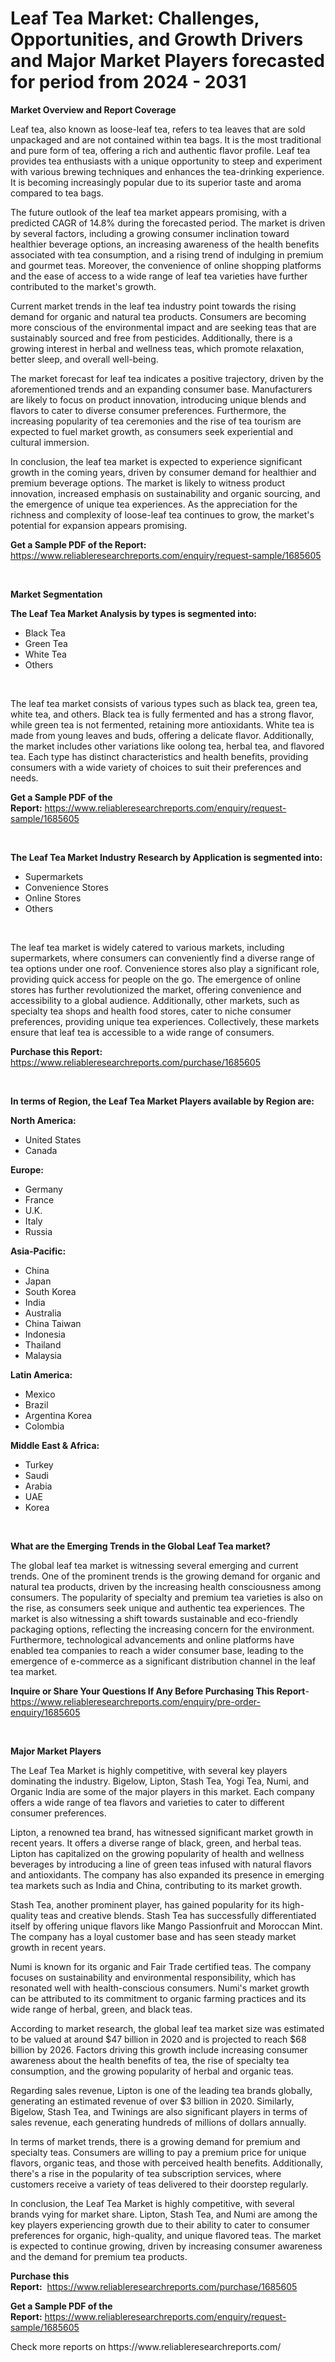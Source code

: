<p><h1>Leaf Tea Market: Challenges, Opportunities, and Growth Drivers and Major Market Players forecasted for period from 2024 - 2031</h1></p><p><strong>Market Overview and Report Coverage</strong></p>
<p><p>Leaf tea, also known as loose-leaf tea, refers to tea leaves that are sold unpackaged and are not contained within tea bags. It is the most traditional and pure form of tea, offering a rich and authentic flavor profile. Leaf tea provides tea enthusiasts with a unique opportunity to steep and experiment with various brewing techniques and enhances the tea-drinking experience. It is becoming increasingly popular due to its superior taste and aroma compared to tea bags.</p><p>The future outlook of the leaf tea market appears promising, with a predicted CAGR of 14.8% during the forecasted period. The market is driven by several factors, including a growing consumer inclination toward healthier beverage options, an increasing awareness of the health benefits associated with tea consumption, and a rising trend of indulging in premium and gourmet teas. Moreover, the convenience of online shopping platforms and the ease of access to a wide range of leaf tea varieties have further contributed to the market's growth.</p><p>Current market trends in the leaf tea industry point towards the rising demand for organic and natural tea products. Consumers are becoming more conscious of the environmental impact and are seeking teas that are sustainably sourced and free from pesticides. Additionally, there is a growing interest in herbal and wellness teas, which promote relaxation, better sleep, and overall well-being.</p><p>The market forecast for leaf tea indicates a positive trajectory, driven by the aforementioned trends and an expanding consumer base. Manufacturers are likely to focus on product innovation, introducing unique blends and flavors to cater to diverse consumer preferences. Furthermore, the increasing popularity of tea ceremonies and the rise of tea tourism are expected to fuel market growth, as consumers seek experiential and cultural immersion.</p><p>In conclusion, the leaf tea market is expected to experience significant growth in the coming years, driven by consumer demand for healthier and premium beverage options. The market is likely to witness product innovation, increased emphasis on sustainability and organic sourcing, and the emergence of unique tea experiences. As the appreciation for the richness and complexity of loose-leaf tea continues to grow, the market's potential for expansion appears promising.</p></p>
<p><strong>Get a Sample PDF of the Report:</strong> <a href="https://www.reliableresearchreports.com/enquiry/request-sample/1685605">https://www.reliableresearchreports.com/enquiry/request-sample/1685605</a></p>
<p>&nbsp;</p>
<p><strong>Market Segmentation</strong></p>
<p><strong>The Leaf Tea Market Analysis by types is segmented into:</strong></p>
<p><ul><li>Black Tea</li><li>Green Tea</li><li>White Tea</li><li>Others</li></ul></p>
<p>&nbsp;</p>
<p><p>The leaf tea market consists of various types such as black tea, green tea, white tea, and others. Black tea is fully fermented and has a strong flavor, while green tea is not fermented, retaining more antioxidants. White tea is made from young leaves and buds, offering a delicate flavor. Additionally, the market includes other variations like oolong tea, herbal tea, and flavored tea. Each type has distinct characteristics and health benefits, providing consumers with a wide variety of choices to suit their preferences and needs.</p></p>
<p><strong>Get a Sample PDF of the Report:</strong>&nbsp;<a href="https://www.reliableresearchreports.com/enquiry/request-sample/1685605">https://www.reliableresearchreports.com/enquiry/request-sample/1685605</a></p>
<p>&nbsp;</p>
<p><strong>The Leaf Tea Market Industry Research by Application is segmented into:</strong></p>
<p><ul><li>Supermarkets</li><li>Convenience Stores</li><li>Online Stores</li><li>Others</li></ul></p>
<p>&nbsp;</p>
<p><p>The leaf tea market is widely catered to various markets, including supermarkets, where consumers can conveniently find a diverse range of tea options under one roof. Convenience stores also play a significant role, providing quick access for people on the go. The emergence of online stores has further revolutionized the market, offering convenience and accessibility to a global audience. Additionally, other markets, such as specialty tea shops and health food stores, cater to niche consumer preferences, providing unique tea experiences. Collectively, these markets ensure that leaf tea is accessible to a wide range of consumers.</p></p>
<p><strong>Purchase this Report:</strong>&nbsp; <a href="https://www.reliableresearchreports.com/purchase/1685605">https://www.reliableresearchreports.com/purchase/1685605</a></p>
<p>&nbsp;</p>
<p><strong>In terms of Region, the Leaf Tea Market Players available by Region are:</strong></p>
<p>
    <p> <strong> North America: </strong>
        <ul>
            <li>United States</li>
            <li>Canada</li>
        </ul>
        </p> 
    <p> <strong> Europe: </strong>
        <ul>
            <li>Germany</li>
            <li>France</li>
            <li>U.K.</li>
            <li>Italy</li>
            <li>Russia</li>
        </ul>
        </p> 
    <p> <strong> Asia-Pacific: </strong>
        <ul>
            <li>China</li>
            <li>Japan</li>
            <li>South Korea</li>
            <li>India</li>
            <li>Australia</li>
            <li>China Taiwan</li>
            <li>Indonesia</li>
            <li>Thailand</li>
            <li>Malaysia</li>
        </ul>
        </p> 
    <p> <strong> Latin America: </strong>
        <ul>
            <li>Mexico</li>
            <li>Brazil</li>
            <li>Argentina Korea</li>
            <li>Colombia</li>
        </ul>
        </p> 
    <p> <strong> Middle East & Africa: </strong>
        <ul>
            <li>Turkey</li>
            <li>Saudi</li>
            <li>Arabia</li>
            <li>UAE</li>
            <li>Korea</li>
        </ul>
    </p>
    </p>
<p>&nbsp;</p>
<p><strong>What are the Emerging Trends in the Global Leaf Tea market?</strong></p>
<p><p>The global leaf tea market is witnessing several emerging and current trends. One of the prominent trends is the growing demand for organic and natural tea products, driven by the increasing health consciousness among consumers. The popularity of specialty and premium tea varieties is also on the rise, as consumers seek unique and authentic tea experiences. The market is also witnessing a shift towards sustainable and eco-friendly packaging options, reflecting the increasing concern for the environment. Furthermore, technological advancements and online platforms have enabled tea companies to reach a wider consumer base, leading to the emergence of e-commerce as a significant distribution channel in the leaf tea market.</p></p>
<p><strong>Inquire or Share Your Questions If Any Before Purchasing This Report</strong>- <a href="https://www.reliableresearchreports.com/enquiry/pre-order-enquiry/1685605">https://www.reliableresearchreports.com/enquiry/pre-order-enquiry/1685605</a></p>
<p>&nbsp;</p>
<p><strong>Major Market Players</strong></p>
<p><p>The Leaf Tea Market is highly competitive, with several key players dominating the industry. Bigelow, Lipton, Stash Tea, Yogi Tea, Numi, and Organic India are some of the major players in this market. Each company offers a wide range of tea flavors and varieties to cater to different consumer preferences.</p><p>Lipton, a renowned tea brand, has witnessed significant market growth in recent years. It offers a diverse range of black, green, and herbal teas. Lipton has capitalized on the growing popularity of health and wellness beverages by introducing a line of green teas infused with natural flavors and antioxidants. The company has also expanded its presence in emerging tea markets such as India and China, contributing to its market growth.</p><p>Stash Tea, another prominent player, has gained popularity for its high-quality teas and creative blends. Stash Tea has successfully differentiated itself by offering unique flavors like Mango Passionfruit and Moroccan Mint. The company has a loyal customer base and has seen steady market growth in recent years.</p><p>Numi is known for its organic and Fair Trade certified teas. The company focuses on sustainability and environmental responsibility, which has resonated well with health-conscious consumers. Numi's market growth can be attributed to its commitment to organic farming practices and its wide range of herbal, green, and black teas.</p><p>According to market research, the global leaf tea market size was estimated to be valued at around $47 billion in 2020 and is projected to reach $68 billion by 2026. Factors driving this growth include increasing consumer awareness about the health benefits of tea, the rise of specialty tea consumption, and the growing popularity of herbal and organic teas.</p><p>Regarding sales revenue, Lipton is one of the leading tea brands globally, generating an estimated revenue of over $3 billion in 2020. Similarly, Bigelow, Stash Tea, and Twinings are also significant players in terms of sales revenue, each generating hundreds of millions of dollars annually.</p><p>In terms of market trends, there is a growing demand for premium and specialty teas. Consumers are willing to pay a premium price for unique flavors, organic teas, and those with perceived health benefits. Additionally, there's a rise in the popularity of tea subscription services, where customers receive a variety of teas delivered to their doorstep regularly.</p><p>In conclusion, the Leaf Tea Market is highly competitive, with several brands vying for market share. Lipton, Stash Tea, and Numi are among the key players experiencing growth due to their ability to cater to consumer preferences for organic, high-quality, and unique flavored teas. The market is expected to continue growing, driven by increasing consumer awareness and the demand for premium tea products.</p></p>
<p><strong>Purchase this Report:</strong>&nbsp;&nbsp;<a href="https://www.reliableresearchreports.com/purchase/1685605">https://www.reliableresearchreports.com/purchase/1685605</a></p>
<p></p>
<p><strong>Get a Sample PDF of the Report:</strong>&nbsp;<a href="https://www.reliableresearchreports.com/enquiry/request-sample/1685605">https://www.reliableresearchreports.com/enquiry/request-sample/1685605</a></p>
<p>Check more reports on https://www.reliableresearchreports.com/</p>
